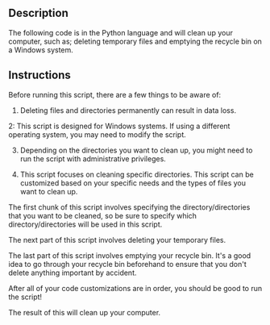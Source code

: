 ## Description

The following code is in the Python language and will clean up your computer, such as; deleting temporary files and emptying the recycle bin on a Windows system.

## Instructions

Before running this script, there are a few things to be aware of:

1. Deleting files and directories permanently can result in data loss. 

2: This script is designed for Windows systems. If using a different operating system, you may need to modify the script.

3. Depending on the directories you want to clean up, you might need to run the script with administrative privileges.

4. This script focuses on cleaning specific directories. This script can be customized based on your specific needs and the types of files you want to clean up.

The first chunk of this script involves specifying the directory/directories that you want to be cleaned, so be sure to specify which directory/directories will be used in this script.

The next part of this script involves deleting your temporary files.

The last part of this script involves emptying your recycle bin. It's a good idea to go through your recycle bin beforehand to ensure that you don't delete anything important by accident.

After all of your code customizations are in order, you should be good to run the script!

The result of this will clean up your computer.
